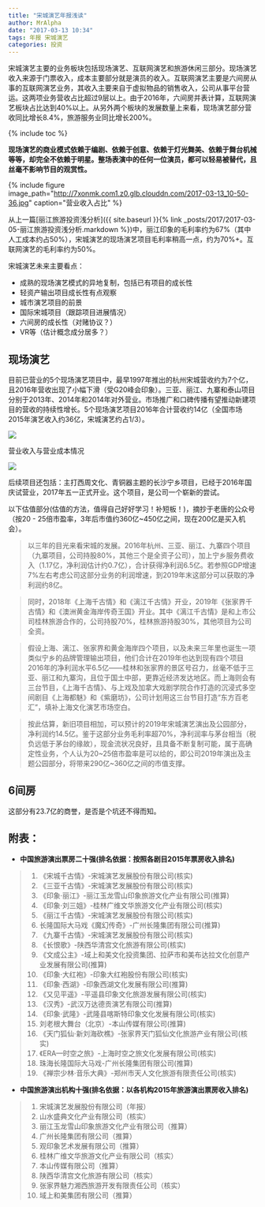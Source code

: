 ```yaml
---
title: "宋城演艺年报浅读"
author: MrAlpha
date: "2017-03-13 10:34"
tags: 年报 宋城演艺
categories: 投资
---
```


宋城演艺主要的业务板块包括现场演艺、互联网演艺和旅游休闲三部分。现场演艺收入来源于门票收入，成本主要部分就是演员的收入。互联网演艺主要是六间房从事的互联网演艺业务，其收入主要来自于虚拟物品的销售收入，公司从事平台营运。这两项业务营收占比超过9层以上。由于2016年，六间房并表计算，互联网演艺板块占比达到40%以上。从另外两个板块的发展数量上来看，现场演艺部分营收同比增长8.4%，旅游服务业同比增长200%。

{% include toc %}

**现场演艺的商业模式依赖于编剧、依赖于创意、依赖于灯光舞美、依赖于舞台机械等等，却完全不依赖于明星。整场表演中的任何一位演员，都可以轻易被替代，且丝毫不影响节目的观赏性。**

{% include figure image_path="http://7xonmk.com1.z0.glb.clouddn.com/2017-03-13_10-50-36.jpg" caption="营业收入占比" %}

从上一篇[丽江旅游投资浅分析]({{ site.baseurl }}{% link _posts/2017/2017-03-05-丽江旅游投资浅分析.markdown %})中，丽江印象的毛利率约为67%（其中人工成本约占50%），宋城演艺的现场演艺项目毛利率稍高一点，约为70%+。互联网演艺的毛利率约为50%。

宋城演艺未来主要看点：

- 成熟的现场演艺模式的异地复制，包括已有项目的成长性
- 轻资产输出项目成长性有点观察
- 城市演艺项目的前景
- 国际宋城项目（跟踪项目进展情况）
- 六间房的成长性（对赌协议？）
- VR等（估计概念成分居多？）

## 现场演艺

目前已营业的5个现场演艺项目中，最早1997年推出的杭州宋城营收约为7个亿，且2016年营收出现了小幅下滑（受G20峰会印象）。三亚、丽江、九寨和泰山项目分别于2013年、2014年和2014年对外营业。市场推广和口碑传播有望推动新建项目的营收的持续性增长。5个现场演艺项目2016年合计营收约14亿（全国市场2015年演艺收入约36亿，宋城演艺约占1/3）。

![](http://7xonmk.com1.z0.glb.clouddn.com/2017-03-13_11-31-25.jpg)

营业收入与营业成本情况

![](http://7xonmk.com1.z0.glb.clouddn.com/2017-03-13_20-35-11.png)

后续项目还包括：主打西周文化、青铜器主题的长沙宁乡项目，已经于2016年国庆试营业，2017年五一正式开业。这个项目，是公司一个崭新的尝试。

以下估值部分(估值的方法，值得自己好好学习！补短板！)，摘抄于老唐的公众号（按20 - 25倍市盈率，3年后市值约360亿~450亿之间，现在200亿是买入机会）。

> 以三年的目光来看宋城的发展。2016年杭州、三亚、丽江、九寨四个项目（九寨项目，公司持股80%，其他三个是全资子公司），加上宁乡服务费收入（1.17亿，净利润估计约0.7亿），合计获得净利润6.5亿。若参照GDP增速7%左右考虑公司这部分业务的利润增速，到2019年末这部分可以获取的净利润约8亿。

> 同时，2018年《上海千古情》和《漓江千古情》开业，2019年《张家界千古情》和《澳洲黄金海岸传奇王国》开业。其中《漓江千古情》是和上市公司桂林旅游合作的，公司持股70%，桂林旅游持股30%，其他项目为公司全资。

> 假设上海、漓江、张家界和黄金海岸四个项目，以及未来三年里也诞生一项类似宁乡的品牌管理输出项目，他们合计在2019年也达到现有四个项目2016年的净利润水平6.5亿——桂林和张家界的景区号召力，丝毫不低于三亚、丽江和九寨沟，且位于国土中部，更靠近经济发达地区。而上海则会有三台节目，《上海千古情》、与上戏及加拿大戏剧学院合作打造的沉浸式多空间剧目《上海都魅》和《紫磨坊》，公司计划用这三台节目打造“东方百老汇”，填补上海文化演艺市场空白。

> 按此估算，新旧项目相加，可以预计的2019年宋城演艺演出及公园部分，净利润约14.5亿。鉴于这部分业务毛利率超70%，净利润率与茅台相当（税负远低于茅台的缘故），现金流状况良好，且具备不断复制可能，属于高确定性业务，个人认为20~25倍市盈率是可以给的，即公司2019年演出及主题公园部分，将带来290亿~360亿之间的市值支撑。

## 6间房

这部分有23.7亿的商誉，是否是个坑还不得而知。

## 附表：

- **中国旅游演出票房二十强(排名依据：按照各剧目2015年票房收入排名)**
>
> 1. 《宋城千古情》-宋城演艺发展股份有限公司(核实)  
> 2. 《三亚千古情》-宋城演艺发展股份有限公司(核实)  
> 3. 《印象·丽江》-丽江玉龙雪山印象旅游文化产业有限公司(推算)  
> 4. 《印象·刘三姐》-桂林广维文华旅游文化产业有限公司(核实)  
> 5. 《丽江千古情》-宋城演艺发展股份有限公司(核实)  
> 6. 长隆国际大马戏《魔幻传奇》-广州长隆集团有限公司(推算)  
> 7. 《九寨千古情》-宋城演艺发展股份有限公司(核实)  
> 8. 《长恨歌》-陕西华清宫文化旅游有限公司(核实)   
> 10. 《文成公主》-域上和美文化投资集团、拉萨市和美布达拉文化创意产业发展有限公司(推算)
> 11. 《印象·大红袍》-印象大红袍股份有限公司(核实)
> 12. 《印象·西湖》-印象西湖文化发展有限公司(推算)
> 13. 《又见平遥》-平遥县印象文化旅游发展有限公司(核实)
> 14. 《汉秀》-武汉万达德贡演艺有限公司(推算)
> 15. 《印象·武隆》-武隆县喀斯特印象文化发展有限公司(核实)
> 16. 刘老根大舞台（北京）-本山传媒有限公司(推算)
> 17. 《天门狐仙·新刘海砍樵》-张家界天门狐仙文化旅游产业有限公司(核实)
> 18. 《ERA—时空之旅》-上海时空之旅文化发展有限公司(核实)
> 19. 珠海长隆国际大马戏-广州长隆集团有限公司(推算)
> 20. 《禅宗少林·音乐大典》-郑州市天人文化旅游有限责任公司(核实)

- **中国旅游演出机构十强(排名依据：以各机构2015年旅游演出票房收入排名)**

> 1. 宋城演艺发展股份有限公司（年报）
> 2. 山水盛典文化产业有限公司（核实）
> 3. 丽江玉龙雪山印象旅游文化产业有限公司（推算）
> 4. 广州长隆集团有限公司（推算）
> 5. 观印象艺术发展有限公司（推算）
> 6. 桂林广维文华旅游文化产业有限公司（核实）
> 7. 本山传媒有限公司（推算）
> 8. 陕西华清宫文化旅游有限公司（核实）
> 9. 张家界魅力湘西旅游开发有限责任公司（核实）
> 10. 域上和美集团有限公司（推算）
